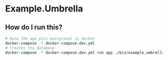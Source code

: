 # Example.Umbrella

## How do I run this?

```bash
# Runs the app plus postgresql in docker
docker-compose -f docker-compose.dev.yml
# Creates tha database
docker-compose -f docker-compose.dev.yml run app ./bin/example_umbrella eval "Example.ReleaseTasks.eval_createdb"
```

